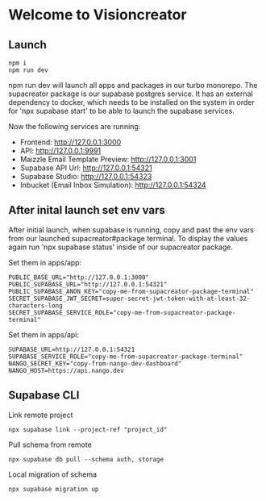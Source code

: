 # Welcome to Visioncreator


## Launch
```
npm i
npm run dev
```
npm run dev will launch all apps and packages in our turbo monorepo. The supacreator package is our supabase postgres service. It has an external dependency to docker, which needs to be installed on the system in order for 'npx supabase start' to be able to launch the supabase services. 

Now the following services are running:
- Frontend: http://127.0.0.1:3000
- API: http://127.0.0.1:9991
- Maizzle Email Template Preview: http://127.0.0.1:3001
- Supabase API Url: http://127.0.0.1:54321
- Supabase Studio: http://127.0.0.1:54323
- Inbucket (Email Inbox Simulation): http://127.0.0.1:54324 


## After inital launch set env vars

After initial launch, when supabase is running, copy and past the env vars from our launched supacreator#package terminal. 
To display the values again run 'npx supabase status' inside of our supacreator package.

Set them in apps/app:

```
PUBLIC_BASE_URL="http://127.0.0.1:3000"
PUBLIC_SUPABASE_URL="http://127.0.0.1:54321"
PUBLIC_SUPABASE_ANON_KEY="copy-me-from-supacreator-package-terminal"
SECRET_SUPABASE_JWT_SECRET=super-secret-jwt-token-with-at-least-32-characters-long
SECRET_SUPABASE_SERVICE_ROLE="copy-me-from-supacreator-package-terminal"
```

Set them in apps/api:

```
SUPABASE_URL=http://127.0.0.1:54321
SUPABASE_SERVICE_ROLE="copy-me-from-supacreator-package-terminal"
NANGO_SECRET_KEY="copy-from-nango-dev-dashboard"
NANGO_HOST=https://api.nango.dev
```


## Supabase CLI

Link remote project

````
npx supabase link --project-ref "project_id"
`````

Pull schema from remote

```
npx supabase db pull --schema auth, storage
```

Local migration of schema
```
npx supabase migration up
```